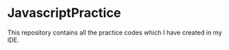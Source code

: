 # JavascriptPractice
This repository contains all the practice codes which I have created in my IDE. 
